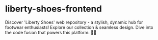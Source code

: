 # liberty-shoes-frontend
Discover 'Liberty Shoes' web repository - a stylish, dynamic hub for footwear enthusiasts! Explore our collection &amp; seamless design. Dive into the code fusion that powers this platform. 👞🌟
